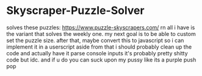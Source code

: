 # Skyscraper-Puzzle-Solver
solves these puzzles: https://www.puzzle-skyscrapers.com/
rn all i have is the variant that solves the weekly one. my next goal is to be able to custom set the puzzle size. after that, maybe convert this to javascript so i can implement it in a userscript
aside from that i should probably clean up the code and actually have it parse console inputs
it's probably pretty shitty code but idc. and if u do you can suck upon my pussy like its a purple push pop
